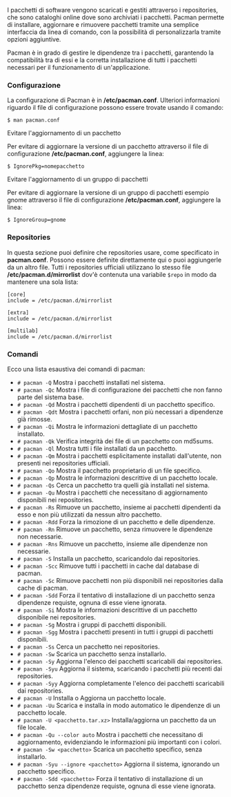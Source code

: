 
I pacchetti di software vengono scaricati e gestiti attraverso i repositories, che sono cataloghi online dove sono archiviati i pacchetti. Pacman permette di installare, aggiornare e rimuovere pacchetti tramite una semplice interfaccia da linea di comando, con la possibilità di personalizzarla tramite opzioni aggiuntive.

Pacman è in grado di gestire le dipendenze tra i pacchetti, garantendo la compatibilità tra di essi e la corretta installazione di tutti i pacchetti necessari per il funzionamento di un'applicazione.

### Configurazione

La configurazione di Pacman è in **/etc/pacman.conf**. Ulteriori informazioni riguardo il file di configurazione possono essere trovate usando il comando:

`$ man pacman.conf`

Evitare l'aggiornamento di un pacchetto

Per evitare di aggiornare la versione di un pacchetto attraverso il file di configurazione **/etc/pacman.conf**, aggiungere la linea:

`$ IgnorePkg=nomepacchetto`

Evitare l'aggiornamento di un gruppo di pacchetti

Per evitare di aggiornare la versione di un gruppo di  pacchetti esempio gnome attraverso il file di configurazione **/etc/pacman.conf**, aggiungere la linea:

`$ IgnoreGroup=gnome`

### Repositories

In questa sezione puoi definire che repositories usare, come specificato in **pacman.conf**. Possono essere definite direttamente qui o puoi aggiungerle da un altro file. Tutti i repositories ufficiali utilizzano lo stesso file **/etc/pacman.d/mirrorlist** dov'è contenuta una variabile `$repo` in modo da mantenere una sola lista:

```
[core]
include = /etc/pacman.d/mirrorlist

[extra]
include = /etc/pacman.d/mirrorlist

[multilab]
include = /etc/pacman.d/mirrorlist
```

### Comandi 

Ecco una lista esaustiva dei comandi di pacman:

- `# pacman -Q`        Mostra i pacchetti installati nel sistema. 
- `# pacman -Qc`        Mostra i file di configurazione dei pacchetti che non fanno parte del sistema base.
- `# pacman -Qd`        Mostra i pacchetti dipendenti di un pacchetto specifico.
- `# pacman -Qdt`       Mostra i pacchetti orfani, non più necessari a dipendenze già rimosse.
- `# pacman -Qi`         Mostra le informazioni dettagliate di un pacchetto installato.
- `# pacman -Qk`        Verifica integrità dei file di un pacchetto con md5sums.
- `# pacman -Ql`         Mostra tutti i file installati da un pacchetto.
- `# pacman -Qm`      Mostra i pacchetti esplicitamente installati dall'utente, non presenti nei repositories ufficiali.
- `# pacman -Qo`        Mostra il pacchetto proprietario di un file specifico.
- `# pacman -Qp`        Mostra le informazioni descrittive di un pacchetto locale.
- `# pacman -Qs`         Cerca un pacchetto tra quelli già installati nel sistema.
- `# pacman -Qu`        Mostra i pacchetti che necessitano di aggiornamento disponibili nei repositories.
- `# pacman -Rs`         Rimuove un pacchetto, insieme ai pacchetti dipendenti da esso e non più utilizzati da nessun altro pacchetto.
- `# pacman -Rdd`       Forza la rimozione di un pacchetto e delle dipendenze.
- `# pacman -Rn`        Rimuove un pacchetto, senza rimuovere le dipendenze non necessarie.
- `# pacman -Rns`       Rimuove un pacchetto, insieme alle dipendenze non necessarie.
- `# pacman -S`          Installa un pacchetto, scaricandolo dai repositories.
- `# pacman -Scc`       Rimuove tutti i pacchetti in cache dal database di pacman.
- `# pacman -Sc`        Rimuove pacchetti non più disponibili nei repositories dalla cache di pacman.
- `# pacman -Sdd`  Forza il tentativo di installazione di un pacchetto senza dipendenze requiste, ognuna di esse viene ignorata. 
- `# pacman -Si`         Mostra le informazioni descrittive di un pacchetto disponibile nei repositories.
- `# pacman -Sg`        Mostra i gruppi di pacchetti disponibili.
- `# pacman -Sgg`       Mostra i pacchetti presenti in tutti i gruppi di pacchetti disponibili.
- `# pacman -Ss`         Cerca un pacchetto nei repositories.
- `# pacman -Sw`         Scarica un pacchetto senza installarlo.
- `# pacman -Sy`         Aggiorna l'elenco dei pacchetti scaricabili dai repositories.
- `# pacman -Syu`        Aggiorna il sistema, scaricando i pacchetti più recenti dai repositories.
- `# pacman -Syy`        Aggiorna completamente l'elenco dei pacchetti scaricabili dai repositories.
- `# pacman -U`          Installa o Aggiorna un pacchetto locale. 
- `# pacman -Uu`      Scarica e installa in modo automatico le dipendenze di un pacchetto locale.
- `# pacman -U <pacchetto.tar.xz>`     Installa/aggiorna un pacchetto da un file locale.
- `# pacman -Qu --color auto`          Mostra i pacchetti che necessitano di aggiornamento, evidenziando le informazioni più importanti con i colori.
- `# pacman -Sw <pacchetto>`            Scarica un pacchetto specifico, senza installarlo.
- `# pacman -Syu --ignore <pacchetto>`   Aggiorna il sistema, ignorando un pacchetto specifico.
- `# pacman -Sdd <pacchetto>`          Forza il tentativo di installazione di un pacchetto senza dipendenze requiste, ognuna di esse viene ignorata.




































